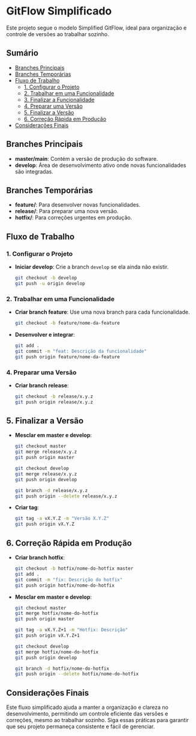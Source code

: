 # GitFlow Simplificado

Este projeto segue o modelo Simplified GitFlow, ideal para organização e controle de versões ao trabalhar sozinho.

## Sumário

- [Branches Principais](#branches-principais)
- [Branches Temporárias](#branches-temporárias)
- [Fluxo de Trabalho](#fluxo-de-trabalho)
  - [1. Configurar o Projeto](#1-configurar-o-projeto)
  - [2. Trabalhar em uma Funcionalidade](#2-trabalhar-em-uma-funcionalidade)
  - [3. Finalizar a Funcionalidade](#3-finalizar-a-funcionalidade)
  - [4. Preparar uma Versão](#4-preparar-uma-versão)
  - [5. Finalizar a Versão](#5-finalizar-a-versão)
  - [6. Correção Rápida em Produção](#6-correção-rápida-em-produção)
- [Considerações Finais](#considerações-finais)

## Branches Principais

- **master/main**: Contém a versão de produção do software.
- **develop**: Área de desenvolvimento ativo onde novas funcionalidades são integradas.

## Branches Temporárias

- **feature/**: Para desenvolver novas funcionalidades.
- **release/**: Para preparar uma nova versão.
- **hotfix/**: Para correções urgentes em produção.

## Fluxo de Trabalho

### 1. Configurar o Projeto

- **Iniciar develop**: Crie a branch `develop` se ela ainda não existir.

    ```bash
    git checkout -b develop
    git push -u origin develop

### 2. Trabalhar em uma Funcionalidade

- **Criar branch feature**: Use uma nova branch para cada funcionalidade.

    ```bash
    git checkout -b feature/nome-da-feature

- **Desenvolver e integrar**:

    ```bash
    git add .
    git commit -m "feat: Descrição da funcionalidade"
    git push origin feature/nome-da-feature

### 4. Preparar uma Versão

- **Criar branch release**:

    ```bash
    git checkout -b release/x.y.z
    git push origin release/x.y.z

## 5. Finalizar a Versão

- **Mesclar em master e develop**:

    ```bash
    git checkout master
    git merge release/x.y.z
    git push origin master

    git checkout develop
    git merge release/x.y.z
    git push origin develop

    git branch -d release/x.y.z
    git push origin --delete release/x.y.z

- **Criar tag**:

    ```bash
    git tag -a vX.Y.Z -m "Versão X.Y.Z"
    git push origin vX.Y.Z

## 6. Correção Rápida em Produção

- **Criar branch hotfix**:

    ```bash
    git checkout -b hotfix/nome-do-hotfix master
    git add .
    git commit -m "fix: Descrição do hotfix"
    git push origin hotfix/nome-do-hotfix

- **Mesclar em master e develop**:

    ```bash
    git checkout master
    git merge hotfix/nome-do-hotfix
    git push origin master

    git tag -a vX.Y.Z+1 -m "Hotfix: Descrição"
    git push origin vX.Y.Z+1

    git checkout develop
    git merge hotfix/nome-do-hotfix
    git push origin develop

    git branch -d hotfix/nome-do-hotfix
    git push origin --delete hotfix/nome-do-hotfix

## Considerações Finais

Este fluxo simplificado ajuda a manter a organização e clareza no desenvolvimento, permitindo um controle eficiente das versões e correções, mesmo ao trabalhar sozinho. Siga essas práticas para garantir que seu projeto permaneça consistente e fácil de gerenciar.

